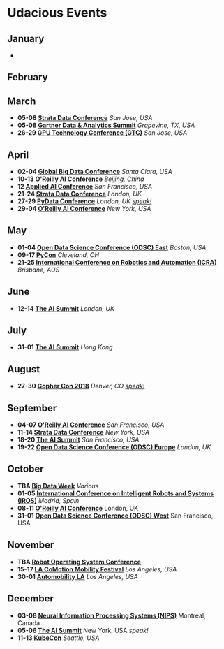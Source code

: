 # Udacious Events


## January 

* 
## February

## March
* **05-08 [Strata Data Conference](https://conferences.oreilly.com/strata/strata-ca)** *San Jose, USA*
* **05-08 [Gartner Data & Analytics Summit](https://www.gartner.com/events-na/data-analytics/)** *Grapevine, TX, USA*
* **26-29 [GPU Technology Conference (GTC)](https://www.nvidia.com/en-us/gtc/)** *San Jose, USA*

## April
* **02-04 [Global Big Data Conference](http://www.globalbigdataconference.com/santa-clara/global-data-science-conference/event-98.html)** *Santa Clara, USA*
* **10-13 [O'Reilly AI Conference](https://ai.oreilly.com.cn/ai-cn)** *Beijing, China*
* **12 [Applied AI Conference](https://www.eventbrite.com/e/applied-artificial-intelligence-conference-2018-aai18-tickets-38511726611)** *San Francisco, USA*
* **21-24 [Strata Data Conference](https://conferences.oreilly.com/strata/strata-eu)** *London, UK*
* **27-29 [PyData Conference](https://pydata.org/london2018/)** *London, UK* *[speak!](https://pydata.org/london2018/)*
* **29-04 [O'Reilly AI Conference](https://conferences.oreilly.com/artificial-intelligence/ai-ny)** *New York, USA*

## May
*  **01-04 [Open Data Science Conference (ODSC) East](https://odsc.com/boston#register)** *Boston, USA*
*  **09-17 [PyCon](https://us.pycon.org/2018/)** *Cleveland, OH*
* **21-25 [International Conference on Robotics and Automation (ICRA)](http://icra2018.org/)** *Brisbane, AUS*

## June
* **12-14 [The AI Summit](https://theaisummit.com/london/)** *London, UK*

## July
* **31-01 [The AI Summit](https://theaisummit.com/hongkong/)** *Hong Kong*

## August 
* **27-30 [Gopher Con 2018](https://www.gophercon.com/)** *Denver, CO* *[speak!](https://www.papercall.io/gophercon2018)*
## September 
* **04-07 [O'Reilly AI Conference](https://conferences.oreilly.com/artificial-intelligence/)** *San Francisco, USA*
* **11-14 [Strata Data Conference](https://conferences.oreilly.com/strata)** *New York, USA*
* **18-20 [The AI Summit](https://theaisummit.com/sanfrancisco/)** *San Francisco, USA*
* **19-22 [Open Data Science Conference (ODSC) Europe](https://odsc.com/london)** *London, UK*

## October
* **TBA [Big Data Week](http://bigdataweek.com/)** *Various* 
* **01-05 [International Conference on Intelligent Robots and Systems (IROS)](https://www.iros2018.org/)** *Madrid, Spain*
* **08-11 [O'Reilly AI Conference](https://conferences.oreilly.com/artificial-intelligence/)** London, UK
* **31-01 [Open Data Science Conference (ODSC) West](https://odsc.com/california)** San Francisco, USA

## November
* **TBA [Robot Operating System Conference](https://roscon.ros.org/2017/)** 
* **15-17 [LA CoMotion Mobility Festival](https://www.lacomotion.com/)** *Los Angeles, USA*
* **30-01 [Automobility LA](https://automobilityla.com/)** *Los Angeles, USA*

## December
* **03-08 [Neural Information Processing Systems (NIPS)](https://nips.cc/Conferences/FutureMeetings)** Montreal, Canada
* **05-06 [The AI Summit](https://theaisummit.com/newyork/)** New York, USA *speak!*
* **11-13 [KubeCon](https://events.linuxfoundation.org/events/kubecon-cloudnativecon-north-america-2018/)** *Seattle, USA*
